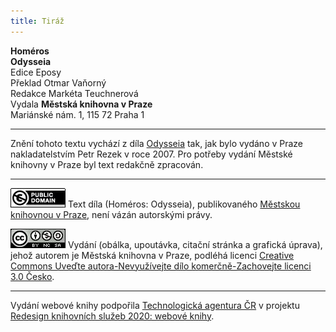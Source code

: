 ```yaml
---
title: Tiráž
---
```


**Homéros**  
**Odysseia**  
Edice Eposy  
Překlad Otmar Vaňorný  
Redakce Markéta Teuchnerová  
Vydala **Městská knihovna v Praze**  
Mariánské nám. 1, 115 72 Praha 1  
[^1]: Laichterova sbírka krásného písemnictví XI. _Povídky_ Bjørnstjerna Bjørnsona. Řada II. Str. 171.  
[^2]: A. Roemer v _Homerische Aufsatze_ 1913 dovozuje, že Odysseia má ráz demokratický a dělnický a že byla určena drobnému lidu, nikoli šlechtě.  
[^3]: Dojem tento mění se v jistotu, jestliže uvážíme některá místa v Odysseii:  
Když služka Eurykleia spatřila pobité ženichy, chtěla jásat, ale Odysseus ji zakřikl těmito slovy (XXII):  
„V duši jen, stařenko, plesej, buď zticha a nejásej hlasně!    
Nebyl by pobožný čin chtít jásat nad smrtí mužů!    
_Tyto zde božská vůle a hrozné zhubily činy_,    
neboť nectili nikdy ni jednoho z pozemských lidí,    
ať byl dobrý, ať zlý, ať kdokoliv mezi ně přišel.    
_Proto teď za svou zpupnost jsou stiženi hanebnou smrtí!_“  
Odysseus to zřejmě prohlašuje, že ne on, nýbrž bohové potrestali ženichy za jejich hrozné činy. Sebe pokládá za nástroj vyšší vůle božské.  
Kdo by si nevzpomněl vznešených slov, která Svatopluk Čech vkládá do úst Janu Žižkovi po vítězné bitvě na hoře Vítkově: „Milí bratří! Nechvaltež mne, ale chvalte toho, jehož jsme my všichni pouhými nehodnými nástroji. Milostivý Bůh povalil slabou rukou naší nepřátele své i naše, protivníky pravdy svaté a našeho jazyka českého i slovenského. Pán všemohoucí, svatá naše záštita, porazil a zetřel mrzkou pýchu jejich. Jemu buď proto čest a chvála na věky věkův amen!“ (Sebrané spisy Sv. Čecha, IX. Výlety, str. 325).  
Když byli všichni ženichové pobiti, tu hérold Medón prosil Odysséa za slitování. Odysseus mu dal milost a pravil (XXII):  
„Neboj se nic! Můj syn již zachránil tebe a spasil,    
abys v duši to poznal a také jiným to řekl,    
_kterak šlechetný čin jest mnohem lepší než špatný,_“  
tj. za špatné činy lidé bývají stiženi trestem, za dobré odměnou.  
K Athéně pravil bůh Zeus (XXIV):  
„Nebyl-li úmysl ten kdys _vymyšlen od tebe samé_,    
jednou že Odysseus přijde a všecky ty ženichy ztrestá.“  
Slova ta dokazují zřejmě, že pomsta stala se řízením božím.  
Tato místa jsou důkazem, že básník podložil své básni ideu o vině a trestu a provedl ji na konkrétním případě, tj. na zpupných ženiších.  
[^4]: Vizme, co praví starý král Láertés cizinci (Odysséovi), když se ho tázal, zdali tato země jest Ithaké (XXIV):  
„Ovšem, jest to ta země, ó cizinče, po níž se tážeš,    
_avšak násilný lid, pln zpupnosti, nad ní teď vládne._“  
Slovy těmi zřejmě jest naznačena anarchie, která za nepřítomnosti královy v zemi nastala.  
Na sněmu ithackém starý šlechtic Aigyptios si stěžuje (II), že  
„dosud tu nebylo sněmu ni porady občanů starších  
_od dob, co Odysseus slavný se vzdálil na dutých lodích_“    
a žehná tomu, kdo sněm svolal.  
I národ tedy cítil, že státní život Ithačanů vyšinul se po odchodu Odysséově z obvyklých kolejí.  
Z těchto míst je vidět, že básník měl na mysli též ideu státní.  
[^5]: Píšeme obšírněji o Télemachii nejen proto, že bývá vyhlašována za část později přidanou od cizího básníka, nýbrž i proto, že pochopením této části lze pochopit celek.  
[^6]: Zpěv II, III a IV.  
[^7]: Zpěv VII, VIII a IX.  
[^8]: Zpěv IX, X, XI a XII.  
[^9]: Zpěv X, XI.  
[^10]: Zpěv XI.  
[^11]: Zpěv XI, XII.  
[^12]: Zpěv XV, XVI.  
[^13]: Zpěv XVII–XXIII.  
V MKP 2. elektronické vydání z 4. 10. 2022.

***

Znění tohoto textu vychází z díla [Odysseia](https://search.mlp.cz/cz/titul/odysseia/2661055/) tak, jak bylo vydáno v Praze nakladatelstvím Petr Rezek v roce 2007. Pro potřeby vydání Městské knihovny v Praze byl text redakčně zpracován.

***

[![0](./resources/image001.jpg)](http://creativecommons.org/publicdomain/mark/1.0/deed.cs)
Text díla (Homéros: Odysseia), publikovaného [Městskou knihovnou v Praze](https://www.mlp.cz/cz/), není vázán autorskými právy.

[![0](./resources/image002.jpg)](http://creativecommons.org/licenses/by-nc-sa/3.0/cz/)
Vydání (obálka, upoutávka, citační stránka a grafická úprava), jehož autorem je Městská knihovna v Praze, podléhá licenci [Creative Commons Uveďte autora-Nevyužívejte dílo komerčně-Zachovejte licenci 3.0 Česko](https://creativecommons.org/licenses/by-nc-sa/3.0/cz/).

***

Vydání webové knihy podpořila [Technologická agentura ČR](https://www.tacr.cz/) v projektu [Redesign knihovních služeb 2020: webové knihy](https://starfos.tacr.cz/cs/project/TL04000391).
